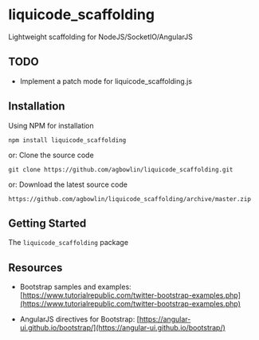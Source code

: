 

liquicode_scaffolding
==========================================

Lightweight scaffolding for NodeJS/SocketIO/AngularJS


TODO
------------------------------------------

- Implement a patch mode for liquicode_scaffolding.js


Installation
------------------------------------------

Using NPM for installation
```
npm install liquicode_scaffolding
```
or: Clone the source code
```
git clone https://github.com/agbowlin/liquicode_scaffolding.git
```
or: Download the latest source code
```
https://github.com/agbowlin/liquicode_scaffolding/archive/master.zip
```


Getting Started
------------------------------------------

The `liquicode_scaffolding` package


Resources
------------------------------------------

- Bootstrap samples and examples:
	[https://www.tutorialrepublic.com/twitter-bootstrap-examples.php](https://www.tutorialrepublic.com/twitter-bootstrap-examples.php)

- AngularJS directives for Bootstrap:
	[https://angular-ui.github.io/bootstrap/](https://angular-ui.github.io/bootstrap/)


